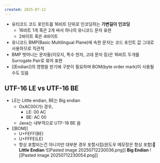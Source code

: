 ```yaml
---
created: 2025-07-12
---
```

- 유티코드 코드 포인트를 16비트 단위로 인코딩하는 **가변길이** **인코딩**
	- 16비트 1개 혹은 2개 써서 하나의 유니코드 문자 표현
	- 2바이트 혹은 4바이트
- 유니코드 BMP(Basic Multilingual Plane)에 속한 문자는 코드 포인트 값 그대로 사용하므로 직관적
- BMP 벗어나는 문자들(이모지, 특수 한자, 고대 문자 등)은 16비트 두개를 Surrogate Pair로 묶어 표현
- [[Endian]]의 영향을 받기에 구분이 필요하며 BOM(byte order mark)이 사용될수도 있음

## UTF-16 LE vs UTF-16 BE
- LE는 Little endian, BE는 Big endian
	- OxAC00(가) 경우, 
		- LE: 00 AC
		- BE: AC 00
	- Java는 내부적으로 UTF-16 BE 씀
- [[BOM]]
	- U+FEFF(BE)
	- U+FFFE(LE)
	- 항상 포함되는건 아니지만 대부분 경우 포함시킴(윈도우 메모장은 항상 포함)
**Little Endian**
![[Pasted image 20250712230036.png]]
**Big Endian**
![[Pasted image 20250712230054.png]]